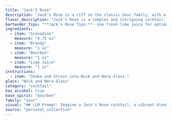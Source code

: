 ```yaml
---
title: "Jack'S Rose"
description: "Jack's Rose is a riff on the classic Sour family, with a twist of brandy and grenadine. Though its exact origin is murky, it likely emerged in the late 19th or early 20th century, mirroring the growing popularity of cocktails during that era. "
flavor_description: "Jack's Rose is a complex and intriguing cocktail. The sweetness of grenadine dances with the bold, oaky notes of bourbon and the smooth, fruity richness of brandy. A bright, tart lime juice cuts through the sweetness, creating a refreshing balance. The interplay of flavors delivers a captivating experience, highlighting the best of each spirit with a hint of floral complexity. "
bartender_tips: "**Jack's Rose Tips:**- Use fresh lime juice for optimal flavor.- Shake with ice until the shaker is frosty cold.- Strain into a chilled coupe glass.- Garnish with a lime wheel or a sprig of fresh rosemary.- Taste and adjust sweetness to preference with more grenadine. "
ingredients:
  - item: "Grenadine"
    measure: "0.75 oz"
  - item: "Brandy"
    measure: "1 oz"
  - item: "Bourbon"
    measure: "1 oz"
  - item: "Lime Juice"
    measure: "1 oz"
instructions:
  - item: "Shake and Strain into Nick and Nora Glass."
glass: "Nick and Nora Glass"
category: "cocktail"
has_alcohol: true
base_spirit: "bourbon"
family: "sour"
visual: "## LLM Prompt: Imagine a Jack's Rose cocktail, a vibrant blend of **Grenadine**, **Brandy**, **Bourbon**, and **Lime Juice**. Describe its appearance in detail, focusing on:* **Color:** What shade of pink or red is the cocktail? Is it translucent or opaque? Does it have any layers?* **Texture:**  Is it smooth or does it have any cloudiness or sediment? How does the ice affect its appearance?* **Garnish:** What type of garnish is used, if any? How does it complement the overall visual appeal? * **Glassware:**  What type of glass is the cocktail served in? How does the shape of the glass enhance the presentation?**Bonus:** Include sensory details like the sound of ice clinking in the glass or the aroma of the ingredients. "
source: "personal_collection"
---
```


